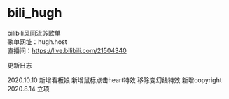 # bili_hugh
bilibili风间流苏歌单<br>
歌单网址：hugh.host<br>
直播间：https://live.bilibili.com/21504340

更新日志

2020.10.10 新增看板娘 新增鼠标点击heart特效 移除变幻线特效 新增copyright
2020.8.14 立项
